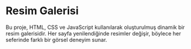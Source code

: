# Resim Galerisi

Bu proje, HTML, CSS ve JavaScript kullanılarak oluşturulmuş dinamik bir resim galerisidir. Her sayfa yenilendiğinde resimler değişir, böylece her seferinde farklı bir görsel deneyim sunar.

